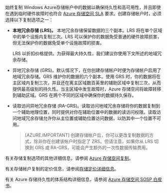 始终复制 Windows Azure存储帐户中的数据以确保持久性和高可用性，并且即使在遇到临时硬件故障时也符合 [Azure 存储空间 SLA](/support/legal/sla/) 要求。创建存储帐户时，必须选择以下复制选项之一：

- **本地冗余存储 (LRS)。** 本地冗余存储保留数据的三个副本。LRS 将在单个区域中的单个设施内复制三次。LRS 可以保护你的数据免受普通的硬件故障损害，但无法保护你的数据免受单个设施故障的损害。  
  
	LRS 以折扣价格提供。为获得最大持久性，我们建议你使用下文所述的地域冗余存储。

- 异地冗余存储 (GRS)。默认情况下，在你创建存储帐户时便为存储帐户启用了地域冗余存储。GRS 维护你的数据的六个副本。使用 GRS 时，你的数据将在主区域内复制三次，并且还在离主区域数百英里的辅助区域中复制三次，从而提供最高级别的持久性。当主区域中发生故障时，Azure 存储空间将故障转移到辅助区域。GRS 在两个不同的区域中确保你的数据持久保存。


- 读取访问异地冗余存储 (RA-GRS)。读取访问地域冗余存储将你的数据复制到一个辅助地理位置，同时提供对你在辅助位置中的数据的读访问权限。读取访问地域冗余存储允许你从主位置或辅助位置访问数据，以防其中一个位置不可用。

	> [AZURE.IMPORTANT] 创建存储帐户后，你可以更改复制数据的方式，除非你在创建该帐户时指定了 ZRS。但请注意，如果你从 LRS 切换到 GRS 或 RA-GRS，可能会产生额外的一次性数据传输费用。
 
有关存储复制选项的其他详细信息，请参阅 [Azure 存储空间复制](/documentation/articles/storage-redundancy)。

有关存储帐户复制的定价信息，请参阅[存储定价详细信息](/home/features/storage#price)。

有关 Azure 存储持久性的体系结构详细信息，请参阅 [Azure 存储空间 SOSP 白皮书](http://blogs.msdn.com/b/windowsazurestorage/archive/2011/11/20/windows-azure-storage-a-highly-available-cloud-storage-service-with-strong-consistency.aspx)。

<!---HONumber=Mooncake_0104_2016-->